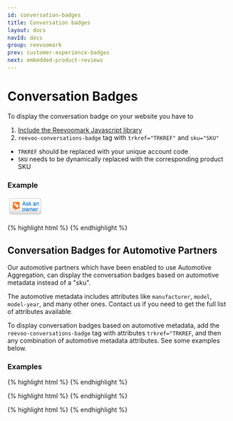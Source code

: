 ```yaml
---
id: conversation-badges
title: Conversation badges
layout: docs
navId: docs
group: reevoomark
prev: customer-experience-badges
next: embedded-product-reviews
---
```


# Conversation Badges

To display the conversation badge on your website you have to

1. [Include the Reevoomark Javascript library](../javascript-library)
2. `reevoo-conversations-badge` tag with `trkref="TRKREF"` and `sku="SKU"`

* `TRKREF` should be replaced with your unique account code
* `SKU` needs to be dynamically replaced with the corresponding product SKU

### Example

![Conversation badge](/assets/conversation-badge.png)

{% highlight html %}
<reevoo-conversations-badge trkref="TRKREF" sku="SKU"></reevoo-conversations-badge>
{% endhighlight %}


## Conversation Badges for Automotive Partners

Our automotive partners which have been enabled to use Automotive Aggregation, can display the conversation badges based on automotive metadata instead of a "sku".

The automotive metadata includes attributes like `manufacturer`, `model`, `model-year`, and many other ones. Contact us if you need to get the full list of attributes available.
 
To display conversation badges based on automotive metadata, add the `reevoo-conversations-badge` tag with attributes `trkref="TRKREF`, and then any combination of automotive metadata attributes. See some examples below.

### Examples

{% highlight html %}
<reevoo-conversations-badge trkref="TRKREF" manufacturer="ford"></reevoo-conversations-badge>
{% endhighlight %}


{% highlight html %}
<reevoo-conversations-badge trkref="TRKREF" manufacturer="ford" model="fiesta"></reevoo-conversations-badge>
{% endhighlight %}


{% highlight html %}
<reevoo-conversations-badge trkref="TRKREF" manufacturer="ford" model="fiesta" model-year="2016"></reevoo-conversations-badge>
{% endhighlight %}
